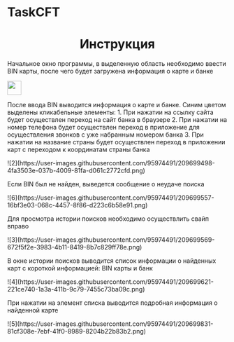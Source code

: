 # TaskCFT
<h1 align="center">Инструкция</h1>
<p>Начальное окно программы, в выделенную область необходимо ввести BIN карты, после чего будет загружена информация о карте и банке</p>
<img src="https://user-images.githubusercontent.com/95974491/209699216-44fedf4b-91c4-42d1-97e1-221015d7183c.png" height="32"/>
<p>После ввода BIN выводится информация о карте и банке. Синим цветом выделены кликабельные элементы:
  1. При нажатии на ссылку сайта будет осуществлен переход на сайт банка в браузере
  2. При нажатии на номер телефона будет осуществлен переход в приложение для осуществления звонков с уже набранным номером банка
  3. При нажатии на название страны будет осуществлен переход в приложении карт с переходом к координатам страны банка</p>
![2](https://user-images.githubusercontent.com/95974491/209699498-4fa3503e-037b-4009-81fa-d061c2772cfd.png)
<p>Если BIN был не найден, выведется сообщение о неудаче поиска</p>
![6](https://user-images.githubusercontent.com/95974491/209699557-16bf3e03-068c-4457-8f86-d223c6b58e91.png)
<p>Для просмотра истории поисков необходимо осуществлить свайп вправо</p>
![3](https://user-images.githubusercontent.com/95974491/209699569-672f5f2e-3983-4b11-8419-8b7c829ff78e.png)
<p>В окне истории поисков выводится список информации о найденных карт с короткой информацией: BIN карты и банк</p>
![4](https://user-images.githubusercontent.com/95974491/209699621-221ce740-1a3a-411b-9c79-7455c73ba09c.png)
<p>При нажатии на элемент списка выводится подробная информация о найденной карте</p>
![5](https://user-images.githubusercontent.com/95974491/209699831-81cf308e-7ebf-41f0-8989-8204b22b83b2.png)
